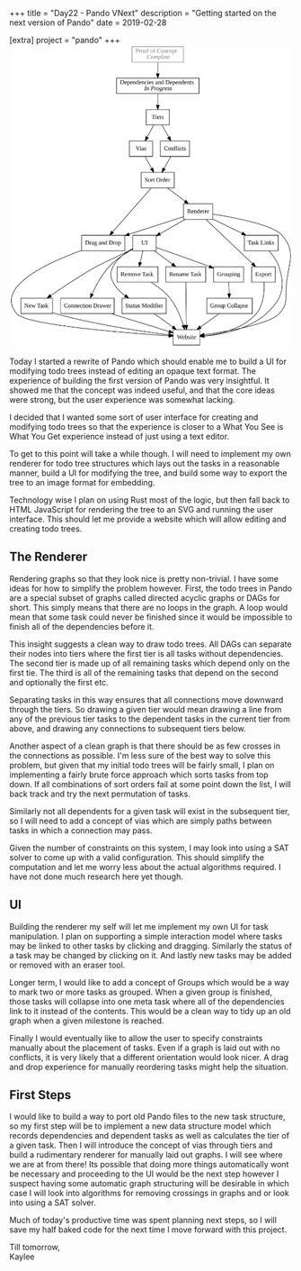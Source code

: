 +++
title = "Day22 - Pando VNext"
description = "Getting started on the next version of Pando"
date = 2019-02-28

[extra]
project = "pando"
+++
![Todo](./todo.svg)

Today I started a rewrite of Pando which should enable me to build a UI for
modifying todo trees instead of editing an opaque text format. The experience of
building the first version of Pando was very insightful. It showed me that the
concept was indeed useful, and that the core ideas were strong, but the user
experience was somewhat lacking.

I decided that I wanted some sort of user interface for creating and modifying
todo trees so that the experience is closer to a What You See is What You Get
experience instead of just using a text editor.

To get to this point will take a while though. I will need to implement my own
renderer for todo tree structures which lays out the tasks in a reasonable
manner, build a UI for modifying the tree, and build some way to export the tree
to an image format for embedding.

Technology wise I plan on using Rust most of the logic, but then fall back to
HTML JavaScript for rendering the tree to an SVG and running the user interface.
This should let me provide a website which will allow editing and creating todo
trees.

## The Renderer

Rendering graphs so that they look nice is pretty non-trivial. I have some ideas
for how to simplify the problem however. First, the todo trees in Pando are a
special subset of graphs called directed acyclic graphs or DAGs for short. This
simply means that there are no loops in the graph. A loop would mean that some
task could never be finished since it would be impossible to finish all of the
dependencies before it.

This insight suggests a clean way to draw todo trees. All DAGs can separate
their nodes into tiers where the first tier is all tasks without dependencies.
The second tier is made up of all remaining tasks which depend only on the first
tie. The third is all of the remaining tasks that depend on the second and
optionally the first etc.

Separating tasks in this way ensures that all connections move downward through
the tiers. So drawing a given tier would mean drawing a line from any of the
previous tier tasks to the dependent tasks in the current tier from above, and
drawing any connections to subsequent tiers below.

Another aspect of a clean graph is that there should be as few crosses in the
connections as possible. I'm less sure of the best way to solve this problem,
but given that my initial todo trees will be fairly small, I plan on
implementing a fairly brute force approach which sorts tasks from top down. If
all combinations of sort orders fail at some point down the list, I will back
track and try the next permutation of tasks.

Similarly not all dependents for a given task will exist in the subsequent tier,
so I will need to add a concept of vias which are simply paths between tasks in
which a connection may pass.

Given the number of constraints on this system, I may look into using a SAT
solver to come up with a valid configuration. This should simplify the
computation and let me worry less about the actual algorithms required. I have
not done much research here yet though.

## UI

Building the renderer my self will let me implement my own UI for task
manipulation. I plan on supporting a simple interaction model where tasks may be
linked to other tasks by clicking and dragging. Similarly the status of a task
may be changed by clicking on it. And lastly new tasks may be added or removed
with an eraser tool.

Longer term, I would like to add a concept of Groups which would be a way to
mark two or more tasks as grouped. When a given group is finished, those tasks
will collapse into one meta task where all of the dependencies link to it instead
of the contents. This would be a clean way to tidy up an old graph when a given
milestone is reached.

Finally I would eventually like to allow the user to specify constraints
manually about the placement of tasks. Even if a graph is laid out with no
conflicts, it is very likely that a different orientation would look nicer. A
drag and drop experience for manually reordering tasks might help the situation.

## First Steps

I would like to build a way to port old Pando files to the new task structure,
so my first step will be to implement a new data structure model which records
dependencies and dependent tasks as well as calculates the tier of a given task.
Then I will introduce the concept of vias through tiers and build a rudimentary
renderer for manually laid out graphs. I will see where we are at from there!
Its possible that doing more things automatically wont be necessary and
proceeding to the UI would be the next step however I suspect having some
automatic graph structuring will be desirable in which case I will look into
algorithms for removing crossings in graphs and or look into using a SAT solver.

Much of today's productive time was spent planning next steps, so I will save my
half baked code for the next time I move forward with this project.

Till tomorrow,  
Kaylee
